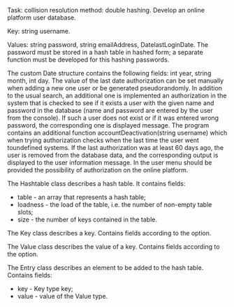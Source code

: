 Task: сollision resolution method: double hashing. Develop an online
platform user database.

Key: string username.

Values: string password, string emailAddress, DatelastLoginDate. The
password must be stored in a hash table in hashed form; a separate
function must be developed for this hashing passwords.

The custom Date structure contains the following fields: int year,
string month, int day. The value of the last date authorization can be
set manually when adding a new one user or be generated pseudorandomly.
In addition to the usual search, an additional one is implemented an
authorization in the system that is checked to see if it exists a user
with the given name and password in the database (name and password are
entered by the user from the console). If such a user does not exist or
if it was entered wrong password, the corresponding one is displayed
message. The program contains an additional function
accountDeactivation(string username) which when trying authorization
checks when the last time the user went toundefined systems. If the last
authorization was at least 60 days ago, the user is removed from the
database data, and the corresponding output is displayed to the user
information message. In the user menu should be provided the possibility
of authorization on the online platform.

The Hashtable class describes a hash table. It contains fields:

<ul>
  <li>table - an array that represents a hash table;</li>

  <li>loadness - the load of the table, i.e. the number of non-empty table
  slots;</li>

  <li>size - the number of keys contained in the table.</li>
</ul>

The Key class describes a key. Contains fields according to the option.

The Value class describes the value of a key. Contains fields according
to the option.

The Entry class describes an element to be added to the hash table.
Contains fields:
<ul>
  <li>key - Key type key;</li>

  <li>value - value of the Value type.</li>
</ul>
